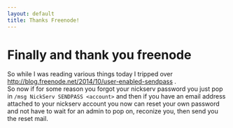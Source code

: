 ```yaml
---
layout: default
title: Thanks Freenode!
---
```


# Finally and thank you freenode  
So while I was reading various things today I tripped over http://blog.freenode.net/2014/10/user-enabled-sendpass .  
So now if for some reason you forgot your nickserv password you just pop in `/msg NickServ SENDPASS <account>` and then if you have an email address attached to your nickserv account you now can reset your own password and not have to wait for an admin to pop on, reconize you, then send you the reset mail. 
